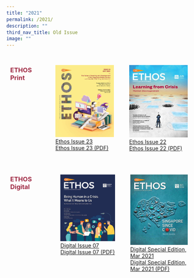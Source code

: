 ```yaml
---
title: "2021"
permalink: /2021/
description: ""
third_nav_title: Old Issue
image: ""
---
```

<style>

.grid-container h3
{
	color: #9f2943;
	width:70%;
}
	
.grid-container {
  display: grid;
  grid-template-columns: auto auto auto;

  padding: 10px;
}

.grid-item 
{
  padding: 20px;

}
</style>



<div class="grid-container">
<h3> ETHOS Print </h3>
<div class="grid-item">
	<img src="/images/Ethos_Images/Ethos_Issue_23/Ethos_Issue23_Cover.jpg">
	<a href="#">Ethos Issue 23</a><br>
	<a href="#">Ethos Issue 23 (PDF)</a>	
</div>
	
<div class="grid-item">
<img src="/images/Ethos_Images/Ethos_Issue_22/Ethos_Jun2021_Cover.jpg">
<a href="#">Ethos Issue 22</a><br>
<a href="#">Ethos Issue 22 (PDF)</a>
</div>
</div>

<div class="grid-container">
<h3> ETHOS Digital </h3>
<div class="grid-item">
<img src="/images/Ethos_Images/Ethos_Digital_Issue_07/EthosDigital_Issue_Sep21_Editorial1.jpg">
	<a href="#">Digital Issue 07</a><br>
	<a href="#">Digital Issue 07 (PDF)</a>
</div>
	
<div class="grid-item">
<img src="/images/Ethos_Images/Ethos_Digital_Special_Mar2021/Ethos_Digital_Mar2021SpecialEd_Cover_compressed.jpg">
	<a href="#">Digital Special Edition, Mar 2021</a><br>
<a href="#">Digital Special Edition, Mar 2021 (PDF)</a>
</div>

</div>